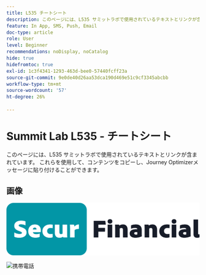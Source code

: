 ```yaml
---
title: L535 チートシート
description: このページには、L535 サミットラボで使用されているテキストとリンクが含まれています。
feature: In App, SMS, Push, Email
doc-type: article
role: User
level: Beginner
recommendations: noDisplay, noCatalog
hide: true
hidefromtoc: true
exl-id: 1c3f4341-1293-463d-bee0-57440fcff23a
source-git-commit: 9e0de40d26aa53dca190d469e51c9cf3345abcbb
workflow-type: tm+mt
source-wordcount: '57'
ht-degree: 26%

---
```


# Summit Lab L535 - チートシート

このページには、L535 サミットラボで使用されているテキストとリンクが含まれています。 これらを使用して、コンテンツをコピーし、Journey Optimizerメッセージに貼り付けることができます。

## 画像

![SecureFinancial ロゴ ](/help/summit-lab-assets/assets/SecureFinancial-logo.png)

![ 携帯電話 ](/help/summit-lab-assets/assets/online-banking-app-01.png)


